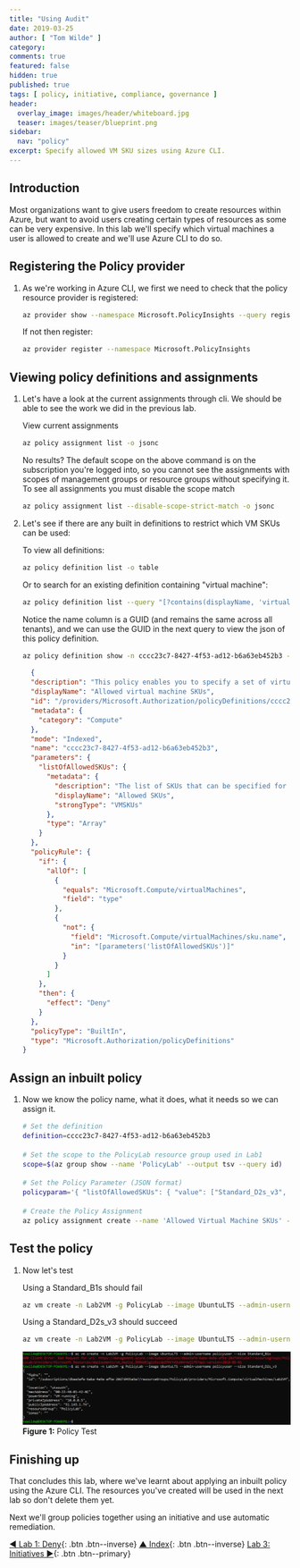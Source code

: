 ```yaml
---
title: "Using Audit"
date: 2019-03-25
author: [ "Tom Wilde" ]
category:
comments: true
featured: false
hidden: true
published: true
tags: [ policy, initiative, compliance, governance ]
header:
  overlay_image: images/header/whiteboard.jpg
  teaser: images/teaser/blueprint.png
sidebar:
  nav: "policy"
excerpt: Specify allowed VM SKU sizes using Azure CLI.
---
```

## Introduction

Most organizations want to give users freedom to create resources within Azure, but want to avoid users creating certain types of resources as some can be very expensive. In this lab we'll specify which virtual machines a user is allowed to create and we'll use Azure CLI to do so.

## Registering the Policy provider

1. As we're working in Azure CLI, we first we need to check that the policy resource provider is registered:

    ```bash
    az provider show --namespace Microsoft.PolicyInsights --query registrationState --output tsv
    ```

    If not then register:

    ```bash
    az provider register --namespace Microsoft.PolicyInsights
    ```

## Viewing policy definitions and assignments

1. Let's have a look at the current assignments through cli. We should be able to see the work we did in the previous lab.

    View current assignments

    ```bash
    az policy assignment list -o jsonc
    ```

    No results? The default scope on the above command is on the subscription you're logged into, so you cannot see the assignments with scopes of management groups or resource groups without specifying it. To see all assignments you must disable the scope match

    ```bash
    az policy assignment list --disable-scope-strict-match -o jsonc
    ```

1. Let's see if there are any built in definitions to restrict which VM SKUs can be used:

    To view all definitions:

    ```bash
    az policy definition list -o table
    ```

    Or to search for an existing definition containing "virtual machine":

    ```bash
    az policy definition list --query "[?contains(displayName, 'virtual machine')]" -o table
    ```

    Notice the name column is a GUID (and remains the same across all tenants), and we can use the GUID in the next query to view the json of this policy definition.

    ```bash
    az policy definition show -n cccc23c7-8427-4f53-ad12-b6a63eb452b3 -o jsonc
    ```

    ```json
      {
      "description": "This policy enables you to specify a set of virtual machine SKUs that your organization can deploy.",
      "displayName": "Allowed virtual machine SKUs",
      "id": "/providers/Microsoft.Authorization/policyDefinitions/cccc23c7-8427-4f53-ad12-b6a63eb452b3",
      "metadata": {
        "category": "Compute"
      },
      "mode": "Indexed",
      "name": "cccc23c7-8427-4f53-ad12-b6a63eb452b3",
      "parameters": {
        "listOfAllowedSKUs": {
          "metadata": {
            "description": "The list of SKUs that can be specified for virtual machines.",
            "displayName": "Allowed SKUs",
            "strongType": "VMSKUs"
          },
          "type": "Array"
        }
      },
      "policyRule": {
        "if": {
          "allOf": [
            {
              "equals": "Microsoft.Compute/virtualMachines",
              "field": "type"
            },
            {
              "not": {
                "field": "Microsoft.Compute/virtualMachines/sku.name",
                "in": "[parameters('listOfAllowedSKUs')]"
              }
            }
          ]
        },
        "then": {
          "effect": "Deny"
        }
      },
      "policyType": "BuiltIn",
      "type": "Microsoft.Authorization/policyDefinitions"
    }
    ```

## Assign an inbuilt policy

1. Now we know the policy name, what it does, what it needs so we can assign it.

    ```bash
    # Set the definition
    definition=cccc23c7-8427-4f53-ad12-b6a63eb452b3

    # Set the scope to the PolicyLab resource group used in Lab1
    scope=$(az group show --name 'PolicyLab' --output tsv --query id)

    # Set the Policy Parameter (JSON format)
    policyparam='{ "listOfAllowedSKUs": { "value": ["Standard_D2s_v3", "Standard_D4s_v3", "Standard_DS1_v2", "Standard_DS2_v2"]}}'

    # Create the Policy Assignment
    az policy assignment create --name 'Allowed Virtual Machine SKUs' --display-name 'Allowed Virtual Machine SKUs' --scope $scope --policy $definition --params "$policyparam" --output jsonc
    ```

## Test the policy

1. Now let's test

    Using a Standard_B1s should fail

    ```bash
    az vm create -n Lab2VM -g PolicyLab --image UbuntuLTS --admin-username policyuser --size Standard_B1s
    ```

    Using a Standard_D2s_v3 should succeed

    ```bash
    az vm create -n Lab2VM -g PolicyLab --image UbuntuLTS --admin-username policyuser --size Standard_D2s_v3
    ```

    ![Policy Definition](/automation/policy/images/lab2-policytest.png)
**Figure 1:** Policy Test

## Finishing up

That concludes this lab, where we've learnt about applying an inbuilt policy using the Azure CLI. The resources you've created will be used in the next lab so don't delete them yet.

Next we'll group policies together using an initiative and use automatic remediation.

[◄ Lab 1: Deny](../lab1){: .btn .btn--inverse} [▲ Index](../#labs){: .btn .btn--inverse} [Lab 3: Initiatives ►](../lab3){: .btn .btn--primary}
